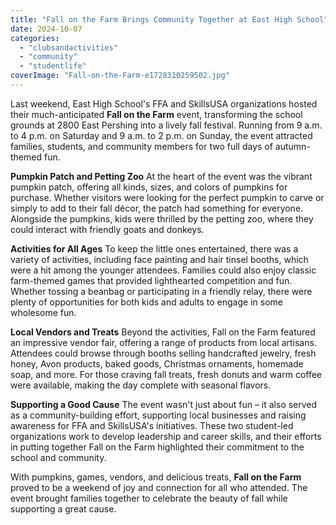 ```yaml
---
title: "Fall on the Farm Brings Community Together at East High School"
date: 2024-10-07
categories: 
  - "clubsandactivities"
  - "community"
  - "studentlife"
coverImage: "Fall-on-the-Farm-e1728310259502.jpg"
---
```


Last weekend, East High School's FFA and SkillsUSA organizations hosted their much-anticipated **Fall on the Farm** event, transforming the school grounds at 2800 East Pershing into a lively fall festival. Running from 9 a.m. to 4 p.m. on Saturday and 9 a.m. to 2 p.m. on Sunday, the event attracted families, students, and community members for two full days of autumn-themed fun.

**Pumpkin Patch and Petting Zoo** At the heart of the event was the vibrant pumpkin patch, offering all kinds, sizes, and colors of pumpkins for purchase. Whether visitors were looking for the perfect pumpkin to carve or simply to add to their fall décor, the patch had something for everyone. Alongside the pumpkins, kids were thrilled by the petting zoo, where they could interact with friendly goats and donkeys.

**Activities for All Ages** To keep the little ones entertained, there was a variety of activities, including face painting and hair tinsel booths, which were a hit among the younger attendees. Families could also enjoy classic farm-themed games that provided lighthearted competition and fun. Whether tossing a beanbag or participating in a friendly relay, there were plenty of opportunities for both kids and adults to engage in some wholesome fun.

**Local Vendors and Treats** Beyond the activities, Fall on the Farm featured an impressive vendor fair, offering a range of products from local artisans. Attendees could browse through booths selling handcrafted jewelry, fresh honey, Avon products, baked goods, Christmas ornaments, homemade soap, and more. For those craving fall treats, fresh donuts and warm coffee were available, making the day complete with seasonal flavors.

**Supporting a Good Cause** The event wasn't just about fun – it also served as a community-building effort, supporting local businesses and raising awareness for FFA and SkillsUSA's initiatives. These two student-led organizations work to develop leadership and career skills, and their efforts in putting together Fall on the Farm highlighted their commitment to the school and community.

With pumpkins, games, vendors, and delicious treats, **Fall on the Farm** proved to be a weekend of joy and connection for all who attended. The event brought families together to celebrate the beauty of fall while supporting a great cause.
